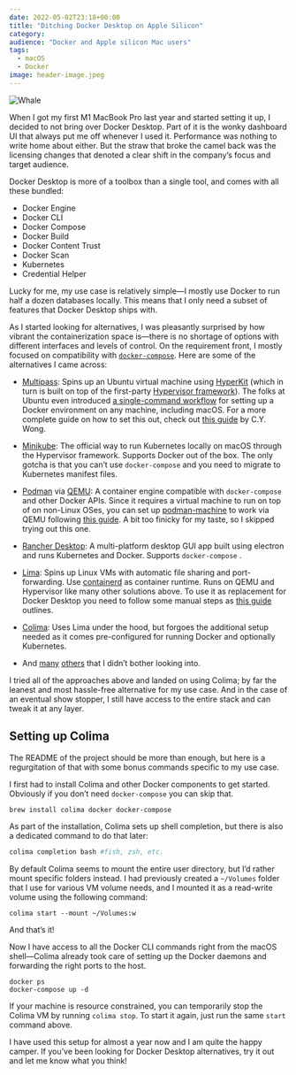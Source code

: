 ```yaml
---
date: 2022-05-02T23:18+00:00
title: "Ditching Docker Desktop on Apple Silicon"
category:
audience: "Docker and Apple silicon Mac users"
tags:
  - macOS
  - Docker
image: header-image.jpeg
---
```


![Whale](header-image.jpg)

When I got my first M1 MacBook Pro last year and started setting it up, I decided to not bring over Docker Desktop. Part of it is the wonky dashboard UI that always put me off whenever I used it. Performance was nothing to write home about either. But the straw that broke the camel back was the licensing changes that denoted a clear shift in the company’s focus and target audience.

Docker Desktop is more of a toolbox than a single tool, and comes with all these bundled:

- Docker Engine
- Docker CLI
- Docker Compose
- Docker Build
- Docker Content Trust
- Docker Scan
- Kubernetes
- Credential Helper

Lucky for me, my use case is relatively simple—I mostly use Docker to run half a dozen databases locally. This means that I only need a subset of features that Docker Desktop ships with.

As I started looking for alternatives, I was pleasantly surprised by how vibrant the containerization space is—there is no shortage of options with different interfaces and levels of control. On the requirement front, I mostly focused on compatibility with [`docker-compose`](https://docs.docker.com/compose/). Here are some of the alternatives I came across:

- [Multipass](https://multipass.run): Spins up an Ubuntu virtual machine using [HyperKit](https://minikube.sigs.k8s.io/docs/drivers/hyperkit/) (which in turn is built on top of the first-party [Hypervisor framework](https://developer.apple.com/documentation/hypervisor)). The folks at Ubuntu even introduced [a single-command workflow](https://ubuntu.com/blog/docker-on-mac-and-windows-multipass) for setting up a Docker environment on any machine, including macOS. For a more complete guide on how to set this out, check out [this guide](https://www.mybyways.com/blog/multipass-for-docker-containers-on-macos) by C.Y. Wong.

- [Minikube](https://minikube.sigs.k8s.io/docs/start/): The official way to run Kubernetes locally on macOS through the Hypervisor framework.  Supports Docker out of the box. The only gotcha is that you can’t use `docker-compose` and you need to migrate to Kubernetes manifest files.

- [Podman](https://podman.io) via [QEMU](https://www.qemu.org): A container engine compatible with `docker-compose` and other Docker APIs. Since it requires a virtual machine to run on top of on non-Linux OSes, you can set up [podman-machine](https://docs.podman.io/en/latest/markdown/podman-machine.1.html) to work via QEMU following [this guide](https://blog.cloudassembler.com/post/podman-machine-mac-m1/). A bit too finicky for my taste, so I skipped trying out this one.

- [Rancher Desktop](https://rancherdesktop.io): A multi-platform desktop GUI app built using electron and runs Kubernetes and Docker. Supports `docker-compose` .

- [Lima](https://github.com/lima-vm/lima): Spins up Linux VMs with automatic file sharing and port-forwarding. Use [containerd](https://containerd.io/) as container runtime. Runs on QEMU and Hypervisor like many other solutions above. To use it as replacement for Docker Desktop you need to follow some manual steps as [this guide](https://naomiaro.hashnode.dev/replacing-docker-desktop-with-lima-on-mac-os) outlines.

- [Colima](https://github.com/abiosoft/colima): Uses Lima under the hood, but forgoes the additional setup needed as it comes pre-configured for running Docker and optionally Kubernetes.

- And [many](https://k3d.io/v5.4.1/) [others](https://kind.sigs.k8s.io) that I didn’t bother looking into.

I tried all of the approaches above and landed on using Colima; by far the leanest and most hassle-free alternative for my use case.  And in the case of an eventual show stopper, I still have access to the entire stack and can tweak it at any layer.

## Setting up Colima
The README of the project should be more than enough, but here is a regurgitation of that with some bonus commands specific to my use case.

I first had to install Colima and other Docker components to get started. Obviously if you don’t need `docker-compose` you can skip that.

```sh
brew install colima docker docker-compose
```

As part of the installation, Colima sets up shell completion, but there is also a dedicated command to do that later:

```sh
colima completion bash #fish, zsh, etc.
```

By default Colima seems to mount the entire user directory, but I’d rather mount specific folders instead. I had previously created a `~/Volumes`  folder that I use for various VM volume needs, and I mounted it as a read-write volume using the following command:

```
colima start --mount ~/Volumes:w
```

And that’s it!

Now I have access to all the Docker CLI commands right from the macOS shell—Colima already took care of setting up the Docker daemons and forwarding the right ports to the host. 

```
docker ps
docker-compose up -d
```

If your machine is resource constrained, you can temporarily stop the Colima VM by running `colima stop`. To start it again, just run the same `start` command above.

I have used this setup for almost a year now and I am quite the happy camper. If you’ve been looking for Docker Desktop alternatives, try it out and let me know what you think!
